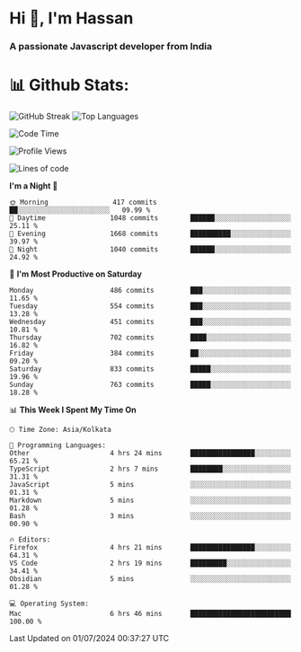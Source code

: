 # Hi 👋, I'm Hassan
### A passionate Javascript developer from India


# 📊 Github Stats:
![GitHub Streak](https://github-readme-streak-stats.herokuapp.com/?user=codeblooded47&theme=dracula&hide_border=false)
![Top Languages](https://github-readme-stats.vercel.app/api/top-langs/?username=codeblooded47&layout=compact&theme=dracula)



<!--START_SECTION:waka-->
![Code Time](http://img.shields.io/badge/Code%20Time-820%20hrs%2030%20mins-blue)

![Profile Views](http://img.shields.io/badge/Profile%20Views-17-blue)

![Lines of code](https://img.shields.io/badge/From%20Hello%20World%20I%27ve%20Written-23.5%20million%20lines%20of%20code-blue)

**I'm a Night 🦉** 

```text
🌞 Morning                417 commits         ██░░░░░░░░░░░░░░░░░░░░░░░   09.99 % 
🌆 Daytime                1048 commits        ██████░░░░░░░░░░░░░░░░░░░   25.11 % 
🌃 Evening                1668 commits        ██████████░░░░░░░░░░░░░░░   39.97 % 
🌙 Night                  1040 commits        ██████░░░░░░░░░░░░░░░░░░░   24.92 % 
```
📅 **I'm Most Productive on Saturday** 

```text
Monday                   486 commits         ███░░░░░░░░░░░░░░░░░░░░░░   11.65 % 
Tuesday                  554 commits         ███░░░░░░░░░░░░░░░░░░░░░░   13.28 % 
Wednesday                451 commits         ███░░░░░░░░░░░░░░░░░░░░░░   10.81 % 
Thursday                 702 commits         ████░░░░░░░░░░░░░░░░░░░░░   16.82 % 
Friday                   384 commits         ██░░░░░░░░░░░░░░░░░░░░░░░   09.20 % 
Saturday                 833 commits         █████░░░░░░░░░░░░░░░░░░░░   19.96 % 
Sunday                   763 commits         █████░░░░░░░░░░░░░░░░░░░░   18.28 % 
```


📊 **This Week I Spent My Time On** 

```text
🕑︎ Time Zone: Asia/Kolkata

💬 Programming Languages: 
Other                    4 hrs 24 mins       ████████████████░░░░░░░░░   65.21 % 
TypeScript               2 hrs 7 mins        ████████░░░░░░░░░░░░░░░░░   31.31 % 
JavaScript               5 mins              ░░░░░░░░░░░░░░░░░░░░░░░░░   01.31 % 
Markdown                 5 mins              ░░░░░░░░░░░░░░░░░░░░░░░░░   01.28 % 
Bash                     3 mins              ░░░░░░░░░░░░░░░░░░░░░░░░░   00.90 % 

🔥 Editors: 
Firefox                  4 hrs 21 mins       ████████████████░░░░░░░░░   64.31 % 
VS Code                  2 hrs 19 mins       █████████░░░░░░░░░░░░░░░░   34.41 % 
Obsidian                 5 mins              ░░░░░░░░░░░░░░░░░░░░░░░░░   01.28 % 

💻 Operating System: 
Mac                      6 hrs 46 mins       █████████████████████████   100.00 % 
```


 Last Updated on 01/07/2024 00:37:27 UTC
<!--END_SECTION:waka-->

